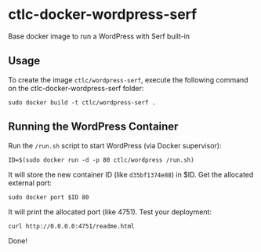 ctlc-docker-wordpress-serf
==================

Base docker image to run a WordPress with Serf built-in


Usage
-----

To create the image `ctlc/wordpress-serf`, execute the following command on the ctlc-docker-wordpress-serf folder:

	sudo docker build -t ctlc/wordpress-serf .

Running the WordPress Container
------------------------

Run the `/run.sh` script to start WordPress (via Docker supervisor):

	ID=$(sudo docker run -d -p 80 ctlc/wordpress /run.sh)

It will store the new container ID (like `d35bf1374e88`) in $ID. Get the allocated external port:

	sudo docker port $ID 80

It will print the allocated port (like 4751). Test your deployment:

	curl http://0.0.0.0:4751/readme.html

Done!
